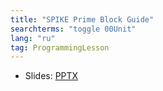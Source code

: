```yaml
---
title: "SPIKE Prime Block Guide"
searchterms: "toggle 00Unit"
lang: "ru"
tag: ProgrammingLesson
---
```

 <ul>
 <li class="ng-binding">Slides:
 <a href="ProgrammingLessons/SPBlockGuideRU.pptx">PPTX</a>
 </li>
 </ul>
